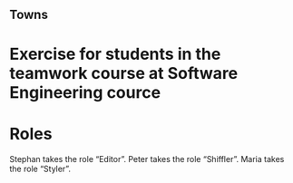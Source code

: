 ## Towns
# Exercise for students in the teamwork course at Software Engineering cource

# Roles
  Stephan takes the role “Editor”.
  Peter takes the role “Shiffler”.
  Maria takes the role “Styler”.
